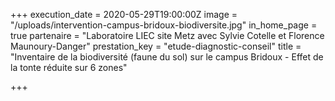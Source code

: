 +++
execution_date = 2020-05-29T19:00:00Z
image = "/uploads/intervention-campus-bridoux-biodiversite.jpg"
in_home_page = true
partenaire = "Laboratoire LIEC site Metz avec Sylvie Cotelle et Florence Maunoury-Danger"
prestation_key = "etude-diagnostic-conseil"
title = "Inventaire de la biodiversité (faune du sol) sur le campus Bridoux - Effet de la tonte réduite sur 6 zones"

+++
